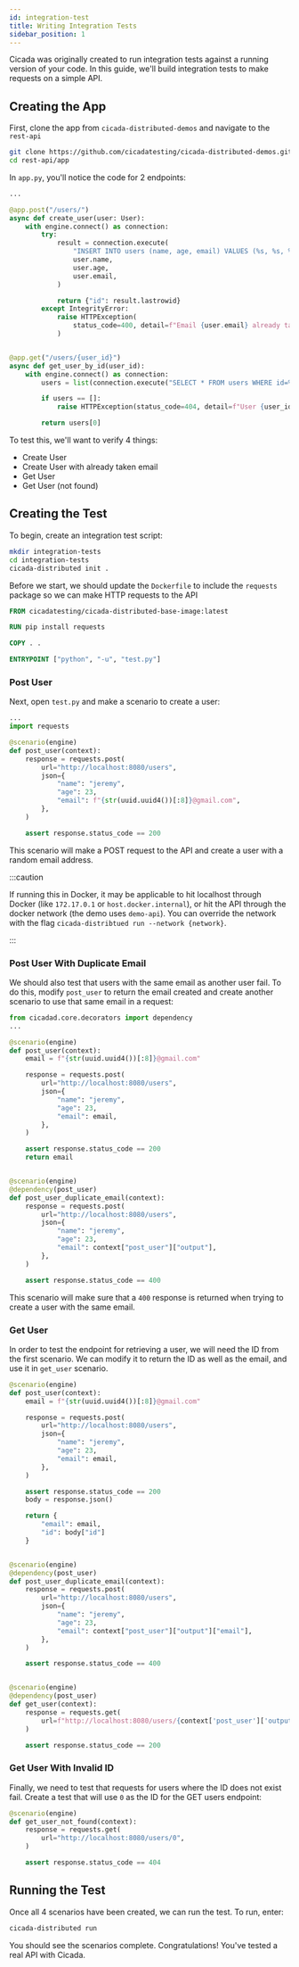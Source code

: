 ```yaml
---
id: integration-test
title: Writing Integration Tests
sidebar_position: 1
---
```


Cicada was originally created to run integration tests against a running version
of your code. In this guide, we'll build integration tests to make requests on
a simple API.

## Creating the App

First, clone the app from `cicada-distributed-demos` and navigate to the `rest-api`

```bash
git clone https://github.com/cicadatesting/cicada-distributed-demos.git
cd rest-api/app
```

<!-- FEATURE: may be useful to have a deployed version of the sample app -->

In `app.py`, you'll notice the code for 2 endpoints:

```python
...

@app.post("/users/")
async def create_user(user: User):
    with engine.connect() as connection:
        try:
            result = connection.execute(
                "INSERT INTO users (name, age, email) VALUES (%s, %s, %s)",
                user.name,
                user.age,
                user.email,
            )

            return {"id": result.lastrowid}
        except IntegrityError:
            raise HTTPException(
                status_code=400, detail=f"Email {user.email} already taken"
            )


@app.get("/users/{user_id}")
async def get_user_by_id(user_id):
    with engine.connect() as connection:
        users = list(connection.execute("SELECT * FROM users WHERE id=%s", user_id))

        if users == []:
            raise HTTPException(status_code=404, detail=f"User {user_id} not found")

        return users[0]
```

To test this, we'll want to verify 4 things:

- Create User
- Create User with already taken email
- Get User
- Get User (not found)

## Creating the Test

To begin, create an integration test script:

```bash
mkdir integration-tests
cd integration-tests
cicada-distributed init .
```

Before we start, we should update the `Dockerfile` to include the `requests`
package so we can make HTTP requests to the API

```Dockerfile {3}
FROM cicadatesting/cicada-distributed-base-image:latest

RUN pip install requests

COPY . .

ENTRYPOINT ["python", "-u", "test.py"]
```

### Post User

Next, open `test.py` and make a scenario to create a user:

```python
...
import requests

@scenario(engine)
def post_user(context):
    response = requests.post(
        url="http://localhost:8080/users",
        json={
            "name": "jeremy",
            "age": 23,
            "email": f"{str(uuid.uuid4())[:8]}@gmail.com",
        },
    )

    assert response.status_code == 200
```

This scenario will make a POST request to the API and create a user with a
random email address.

:::caution

If running this in Docker, it may be applicable to hit localhost through Docker
(like `172.17.0.1` or `host.docker.internal`), or hit the API through the docker
network (the demo uses `demo-api`). You can override the network with
the flag `cicada-distribtued run --network {network}`.

:::

### Post User With Duplicate Email

We should also test that users with the same email as another user fail. To do
this, modify `post_user` to return the email created and create another scenario
to use that same email in a request:

```python {6,13,21-33}
from cicadad.core.decorators import dependency
...

@scenario(engine)
def post_user(context):
    email = f"{str(uuid.uuid4())[:8]}@gmail.com"

    response = requests.post(
        url="http://localhost:8080/users",
        json={
            "name": "jeremy",
            "age": 23,
            "email": email,
        },
    )

    assert response.status_code == 200
    return email


@scenario(engine)
@dependency(post_user)
def post_user_duplicate_email(context):
    response = requests.post(
        url="http://localhost:8080/users",
        json={
            "name": "jeremy",
            "age": 23,
            "email": context["post_user"]["output"],
        },
    )

    assert response.status_code == 400
```

This scenario will make sure that a `400` response is returned when trying to
create a user with the same email.

### Get User

In order to test the endpoint for retrieving a user, we will need the ID from
the first scenario. We can modify it to return the ID as well as the email, and
use it in `get_user` scenario.

```python {15-20,31,42}
@scenario(engine)
def post_user(context):
    email = f"{str(uuid.uuid4())[:8]}@gmail.com"

    response = requests.post(
        url="http://localhost:8080/users",
        json={
            "name": "jeremy",
            "age": 23,
            "email": email,
        },
    )

    assert response.status_code == 200
    body = response.json()

    return {
        "email": email,
        "id": body["id"]
    }


@scenario(engine)
@dependency(post_user)
def post_user_duplicate_email(context):
    response = requests.post(
        url="http://localhost:8080/users",
        json={
            "name": "jeremy",
            "age": 23,
            "email": context["post_user"]["output"]["email"],
        },
    )

    assert response.status_code == 400


@scenario(engine)
@dependency(post_user)
def get_user(context):
    response = requests.get(
        url=f"http://localhost:8080/users/{context['post_user']['output']['id']}",
    )

    assert response.status_code == 200
```

### Get User With Invalid ID

Finally, we need to test that requests for users where the ID does not exist
fail. Create a test that will use `0` as the ID for the GET users endpoint:

```python
@scenario(engine)
def get_user_not_found(context):
    response = requests.get(
        url="http://localhost:8080/users/0",
    )

    assert response.status_code == 404
```

## Running the Test

Once all 4 scenarios have been created, we can run the test. To run, enter:

```bash
cicada-distributed run
```

You should see the scenarios complete. Congratulations! You've tested a real API
with Cicada.
